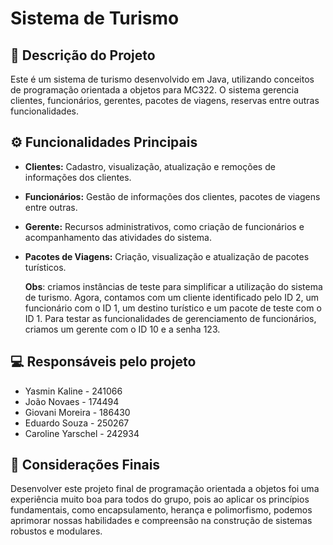 # Sistema de Turismo 

## 🔗 Descrição do Projeto

Este é um sistema de turismo desenvolvido em Java, utilizando conceitos de programação orientada a objetos para MC322. O sistema gerencia clientes, funcionários, gerentes, pacotes de viagens, reservas entre outras funcionalidades.

## ⚙️ Funcionalidades Principais

- **Clientes:** Cadastro, visualização, atualização e remoções de informações dos clientes.
- **Funcionários:** Gestão de informações dos clientes, pacotes de viagens entre outras.
- **Gerente:** Recursos administrativos, como criação de funcionários e acompanhamento das atividades do sistema.
- **Pacotes de Viagens:** Criação, visualização e atualização de pacotes turísticos.

  **Obs**: criamos instâncias de teste para simplificar a utilização do sistema de turismo. Agora, contamos com um cliente identificado pelo ID 2, um funcionário com o ID 1, um destino turístico e um pacote de teste com o ID 1. Para testar as funcionalidades de gerenciamento de funcionários, criamos um gerente com o ID 10 e a senha 123.

## 💻 Responsáveis pelo projeto

- Yasmin Kaline - 241066
- João Novaes - 174494
- Giovani Moreira - 186430
- Eduardo Souza - 250267
- Caroline Yarschel - 242934

## 🎉 Considerações Finais

Desenvolver este projeto final de programação orientada a objetos foi uma experiência muito boa para todos do grupo, pois ao aplicar os princípios fundamentais, como encapsulamento, herança e polimorfismo, podemos aprimorar nossas habilidades e compreensão na construção de sistemas robustos e modulares.
